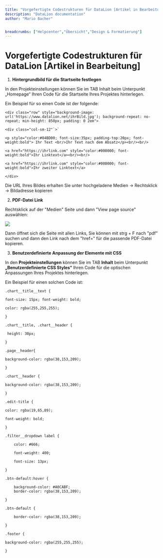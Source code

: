 ```yaml
---
title: "Vorgefertigte Codestrukturen für DataLion [Artikel in Bearbeitung]"
description: "DataLion documentation"
author: "Mario Bacher"


breadcrumbs: ["Helpcenter","Übersicht","Design & Formatierung"]
---
```


# Vorgefertigte Codestrukturen für DataLion [Artikel in Bearbeitung]

1.  **Hintergrundbild für die Startseite festlegen**
    

In den Projekteinstellungen können Sie im TAB Inhalt beim Unterpunkt „Homepage“ Ihren Code für die Startseite Ihres Projektes hinterlegen.

Ein Beispiel für so einen Code ist der folgende:

```
<div class="row" style="background-image: url('https://www.datalion.net/ihrBild.jpg'); background-repeat: no-repeat; min-height: 850px; padding: 0 2em">

<div class="col-sm-12"`>`

<p style="color:#84BD00; font-size:35px; padding-top:20px; font-weight:bold"> Ihr Text <br/>Ihr Text nach dem Absatz</p><br/><br/>

<a href="https://ihrlink.com" style="color:#000000; font-weight:bold">Ihr Linktext</a><br/><br/>

<a href="https://ihrlink.com" style="color:#000000; font-weight:bold">Ihr zweiter Linktext</a>

</div>
```
Die URL Ihres Bildes erhalten Sie unter hochgeladene Medien → Rechtsklick → Bildadresse kopieren

2.  **PDF-Datei Link** 
    

Rechtsklick auf der "Medien" Seite und dann "View page source" auswählen:

![](/img/84148258.png)

Dann öffnet sich die Seite mit allen Links, Sie können mit strg + F nach "pdf" suchen und dann den Link nach dem "href=" für die passende PDF-Datei kopieren.

3.  **Benutzerdefinierte Anpassung der Elemente mit CSS**
    

In den **Projekteinstellungen** können Sie im TAB **Inhalt** beim Unterpunkt **„Benutzerdefinierte CSS Styles“** Ihren Code für die optischen Anpassungen Ihres Projektes hinterlegen.

Ein Beispiel für einen solchen Code ist:

```
.chart__title__text {

font-size: 15px; font-weight: bold;

color: rgba(255,255,255);

}

.chart__title, .chart__header {

 height: 30px;

}

.page__header{

background-color: rgba(38,153,209);

}

.chart__header {

background-color: rgba(38,153,209);

}

.edit-title {

color: rgba(19,65,89);

font-weight: bold;

}

.filter__dropdown label {

    color: #666;

    font-weight: 400;

    font-size: 13px;

}

.btn-default:hover {

    background-color: #A0CABF;
    border-color: rgba(38,153,209);

}

.btn-default {

    border-color: rgba(38,153,209);

}

.footer {

background-color: rgba(255,255,255);

}
```
